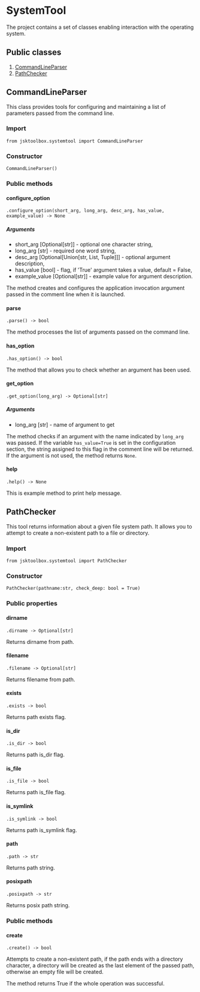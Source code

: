# SystemTool

The project contains a set of classes enabling interaction with the operating system.

## Public classes

1. [CommandLineParser](https://github.com/Szumak75/JskToolBox/blob/master/docs/SystemTool.md#commandlineparser)
1. [PathChecker](https://github.com/Szumak75/JskToolBox/blob/master/docs/SystemTool.md#pathchecker)

## CommandLineParser

This class provides tools for configuring and maintaining a list of parameters passed from the command line.

### Import

```
from jsktoolbox.systemtool import CommandLineParser
```

### Constructor

```
CommandLineParser()
```

### Public methods

#### configure_option

```
.configure_option(short_arg, long_arg, desc_arg, has_value, example_value) -> None
```

##### Arguments

* short_arg [Optional[str]] - optional one character string,
* long_arg [str] - required one word string,
* desc_arg [Optional[Union[str, List, Tuple]]] - optional argument description,
* has_value [bool] - flag, if 'True' argument takes a value, default = False,
* example_value [Optional[str]] - example value for argument description.

The method creates and configures the application invocation argument passed in the comment line when it is launched.

#### parse

```
.parse() -> bool
```

The method processes the list of arguments passed on the command line.

#### has_option

```
.has_option() -> bool
```

The method that allows you to check whether an argument has been used.

#### get_option

```
.get_option(long_arg) -> Optional[str]
```

##### Arguments

* long_arg [str] - name of argument to get

The method checks if an argument with the name indicated by `long_arg` was passed. If the variable `has_value=True` is set in the configuration section, the string assigned to this flag in the comment line will be returned.
If the argument is not used, the method returns `None`.

#### help

```
.help() -> None
```

This is example method to print help message.

## PathChecker

This tool returns information about a given file system path. It allows you to attempt to create a non-existent path to a file or directory.

### Import

```
from jsktoolbox.systemtool import PathChecker
```

### Constructor

```
PathChecker(pathname:str, check_deep: bool = True)
```

### Public properties

#### dirname
```
.dirname -> Optional[str]
```

Returns dirname from path.

#### filename

```
.filename -> Optional[str]
```

Returns filename from path.

#### exists

```
.exists -> bool
```

Returns path exists flag.

#### is_dir

```
.is_dir -> bool
```

Returns path is_dir flag.

#### is_file

```
.is_file -> bool
```

Returns path is_file flag.

#### is_symlink

```
.is_symlink -> bool
```

Returns path is_symlink flag.

#### path

```
.path -> str
```

Returns path string.

#### posixpath

```
.posixpath -> str
```

Returns posix path string.

### Public methods

#### create

```
.create() -> bool
```

Attempts to create a non-existent path, if the path ends with a directory character, a directory will be created as the last element of the passed path, otherwise an empty file will be created.

The method returns True if the whole operation was successful.
